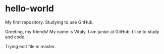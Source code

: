 # hello-world

My first repository. Studying to use GitHub.

Greeting, my friends!
My name is Vitaly. I am junior at GitHub. I like to study and code.

Trying edit file in master.
